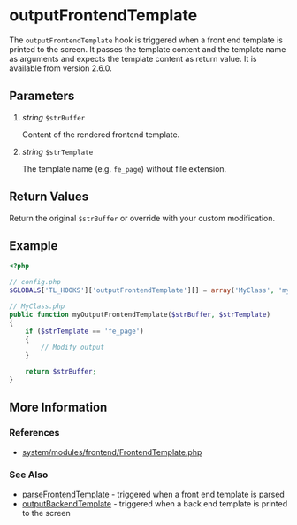 # outputFrontendTemplate


The `outputFrontendTemplate` hook is triggered when a front end template is printed to the screen. It passes the template content and the template name as arguments and expects the template content as return value. It is available from version 2.6.0.


## Parameters 

1. *string* `$strBuffer`

	Content of the rendered frontend template.

2. *string* `$strTemplate`

	The template name (e.g. `fe_page`) without file extension.


## Return Values 

Return the original `$strBuffer` or override with your custom modification.


## Example 

```php
<?php

// config.php
$GLOBALS['TL_HOOKS']['outputFrontendTemplate'][] = array('MyClass', 'myOutputFrontendTemplate');

// MyClass.php
public function myOutputFrontendTemplate($strBuffer, $strTemplate)
{
    if ($strTemplate == 'fe_page')
    {
        // Modify output
    }

    return $strBuffer;
}
```


## More Information


### References

- [system/modules/frontend/FrontendTemplate.php](https://github.com/contao/core/blob/2.11.7/system/modules/frontend/FrontendTemplate.php#L122)


### See Also

- [parseFrontendTemplate](parseFrontendTemplate.md) - triggered when a front end template is parsed
- [outputBackendTemplate](outputBackendTemplate.md) - triggered when a back end template is printed to the screen
